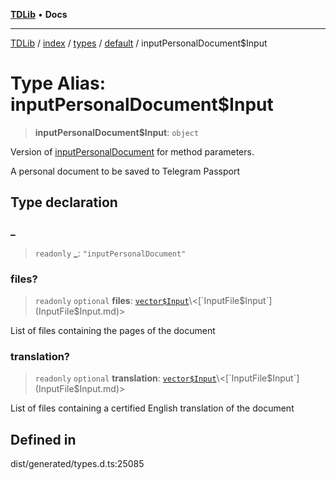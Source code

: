 [**TDLib**](../../../../../../README.md) • **Docs**

***

[TDLib](../../../../../../modules.md) / [index](../../../../../README.md) / [types](../../../README.md) / [default](../README.md) / inputPersonalDocument$Input

# Type Alias: inputPersonalDocument$Input

> **inputPersonalDocument$Input**: `object`

Version of [inputPersonalDocument](inputPersonalDocument.md) for method parameters.

A personal document to be saved to Telegram Passport

## Type declaration

### \_

> `readonly` **\_**: `"inputPersonalDocument"`

### files?

> `readonly` `optional` **files**: [`vector$Input`](vector$Input.md)\<[`InputFile$Input`](InputFile$Input.md)\>

List of files containing the pages of the document

### translation?

> `readonly` `optional` **translation**: [`vector$Input`](vector$Input.md)\<[`InputFile$Input`](InputFile$Input.md)\>

List of files containing a certified English translation of the document

## Defined in

dist/generated/types.d.ts:25085
